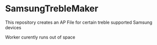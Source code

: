 # SamsungTrebleMaker
This repository creates an AP File for certain treble supported Samsung devices

Worker curently runs out of space
